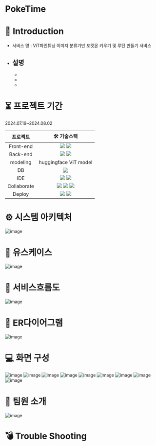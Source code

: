 # PokeTime


# 📃 Introduction
- 서비스 명 : ViT파인튜닝 이미지 분류기반 포켓몬 키우기 및 루틴 만들기 서비스
- 설명
  - 
  - 
  - 
  - 

# ⏳ 프로젝트 기간
2024.07.19~2024.08.02

|프로젝트|🛠 기술스택|
|:---:|:---:|
|Front-end|<img src="https://img.shields.io/badge/JavaScript-323330?style=for-the-badge&logo=javascript&logoColor=F7DF1E"/> <img src="https://img.shields.io/badge/Nunjucks-1C4913?style=for-the-badge&logo=nunjucks&logoColor=white"/>|
|Back-end|<img src="https://img.shields.io/badge/Node%20js-339933?style=for-the-badge&logo=nodedotjs&logoColor=white"/> <img src="https://img.shields.io/badge/Express%20js-000000?style=for-the-badge&logo=express&logoColor=white">|
|modeling|huggingface ViT model|
|DB|<img src="https://img.shields.io/badge/MySQL-005C84?style=for-the-badge&logo=mysql&logoColor=white">|
|IDE|<img src="https://img.shields.io/badge/VSCode-0078D4?style=for-the-badge&logo=visual%20studio%20code&logoColor=white"/> <img src="https://img.shields.io/badge/PyCharm-000000.svg?&style=for-the-badge&logo=PyCharm&logoColor=white"/>|
|Collaborate|<img src="https://img.shields.io/badge/Notion-000000?style=for-the-badge&logo=notion&logoColor=white"/> <img src="https://img.shields.io/badge/GitHub-100000?style=for-the-badge&logo=github&logoColor=white"> <img src="https://img.shields.io/badge/Discord-5865F2?style=for-the-badge&logo=discord&logoColor=white">|
|Deploy|<img src="https://img.shields.io/badge/Amazon_AWS-FF9900?style=for-the-badge&logo=amazonaws&logoColor=white"> <img src="https://img.shields.io/badge/Ubuntu-E95420?style=for-the-badge&logo=ubuntu&logoColor=white">|


# ⚙ 시스템 아키텍처
![image](https://github.com/user-attachments/assets/5b05bc55-c9b6-4ea1-ba4e-5733132cf250)


# 📌 유스케이스
![image](https://github.com/user-attachments/assets/99a4b7f1-5283-412f-92c0-3886c1ade277)


# 📌 서비스흐름도
![image](https://github.com/user-attachments/assets/4c798caf-a3f5-4a06-8f71-b04328024d90)


# 📌 ER다이어그램
 ![image](https://github.com/user-attachments/assets/f3fa6207-40fa-4cc3-acbb-e63bc47fb5cc)


# 💻 화면 구성
![image](https://github.com/user-attachments/assets/98b9763e-2925-4f50-bd1b-3883c550ed1c)
![image](https://github.com/user-attachments/assets/d6ba47a3-747e-45b0-9ae6-0a87a616cfbe)
![image](https://github.com/user-attachments/assets/b960f499-2113-4302-8818-79669d3eba55)
![image](https://github.com/user-attachments/assets/f0cf5416-8ad6-4874-b87c-81bfefdc4f83)
![image](https://github.com/user-attachments/assets/a8411500-9cb2-4e9a-8a73-171b210f33d6)
![image](https://github.com/user-attachments/assets/1f4ec730-add3-4d25-805a-631693664971)
![image](https://github.com/user-attachments/assets/e2f03318-df82-4303-9e05-1a2063a885fa)
![image](https://github.com/user-attachments/assets/55b79ecc-9b5c-422c-b91e-1606fb64278f)
![image](https://github.com/user-attachments/assets/d605dbb8-264c-4e66-98df-fd56ddadea68)


# 🎈 팀원 소개
![image](https://github.com/user-attachments/assets/2eb5403b-3dd1-492c-8615-ed688908ba96)


# 💣 Trouble Shooting

